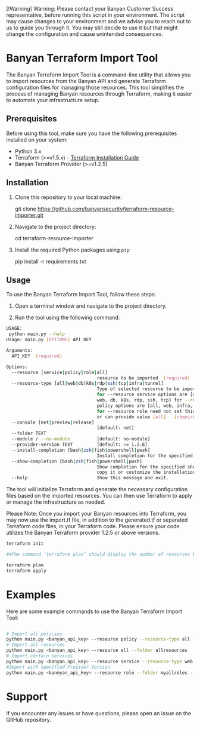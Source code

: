 [!Warning]
Warning: Please contact your Banyan Customer Success representative, before running this script in your environment. The script may cause changes to your environment and we advise you to reach out to us to guide you through it. You may still decide to use it but that might change the configuration and cause unintended consequences.

# Banyan Terraform Import Tool

The Banyan Terraform Import Tool is a command-line utility that allows you to import resources from the Banyan API and generate Terraform configuration files for managing those resources. This tool simplifies the process of managing Banyan resources through Terraform, making it easier to automate your infrastructure setup.

## Prerequisites

Before using this tool, make sure you have the following prerequisites installed on your system:

- Python 3.x
- Terraform (>=v1.5.x) - [Terraform Installation Guide](https://www.terraform.io/downloads.html)
- Banyan Terraform Provider (>=v1.2.5)

## Installation

1. Clone this repository to your local machine:

    git clone https://github.com/banyansecurity/terraform-resource-importer.git

2. Navigate to the project directory:

    cd terraform-resource-importer

3. Install the required Python packages using `pip`:

    pip install -r requirements.txt


## Usage

To use the Banyan Terraform Import Tool, follow these steps:

1. Open a terminal window and navigate to the project directory.

2. Run the tool using the following command:

```bash
USAGE:
 python main.py --help
Usage: main.py [OPTIONS] API_KEY

Arguments:
  API_KEY  [required]

Options:
  --resource [service|policy|role|all]
                                  resource to be imported  [required]
  --resource-type [all|web|db|k8s|rdp|ssh|tcp|infra|tunnel]
                                  Type of selected resource to be imported,
                                  for --resource service options are [all,
                                  web, db, k8s, rdp, ssh, tcp] for --resource
                                  policy options are [all, web, infra, tunnel]
                                  for --resource role need not set this option
                                  or can provide value [all]   [required]
  --console [net|preview|release]
                                  [default: net]
  --folder TEXT
  --module / --no-module          [default: no-module]
  --provider-version TEXT         [default: >= 1.2.6]
  --install-completion [bash|zsh|fish|powershell|pwsh]
                                  Install completion for the specified shell.
  --show-completion [bash|zsh|fish|powershell|pwsh]
                                  Show completion for the specified shell, to
                                  copy it or customize the installation.
  --help                          Show this message and exit.
  ```
The tool will initialize Terraform and generate the necessary configuration files based on the imported resources.
You can then use Terraform to apply or manage the infrastructure as needed.

Please Note:
Once you import your Banyan resources into Terraform, you may now use the import.tf file, in addition to the generated.tf or separated Terraform code files, in your Terraform code. 
Please ensure your code utilizes the Banyan Terraform provider 1.2.5 or above versions.

```bash
terraform init

##The command ‘terraform plan’ should display the number of resources being imported, and NOT the number of added or updated or removed.

terraform plan 
terraform apply
```

# Examples
Here are some example commands to use the Banyan Terraform Import Tool:

```bash

# Import all policies 
python main.py <banyan_api_key> --resource policy --resource-type all --folder mypolicies
# Import all resources
python main.py <banyan_api_key> --resource all --folder allresources 
# Import certain services
python main.py <banyan_api_key> --resource service --resource-type web --folder mywebservices 
#Import with specified Provider Version 
python main.py <banmyan_api_key> --resource role --folder myallroles --provider-version "1.2.8"

```


# Support
If you encounter any issues or have questions, please open an issue on the GitHub repository.


